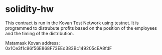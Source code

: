 # solidity-hw

This contract is run in the Kovan Test Network using testnet. It is programmed to distrubute profits based on the position of the employees and the timing of the distribution.

Matamask Kovan address: 0x1Ce3f1c96f56E868F73EEd383Bc149205cEA8fdF